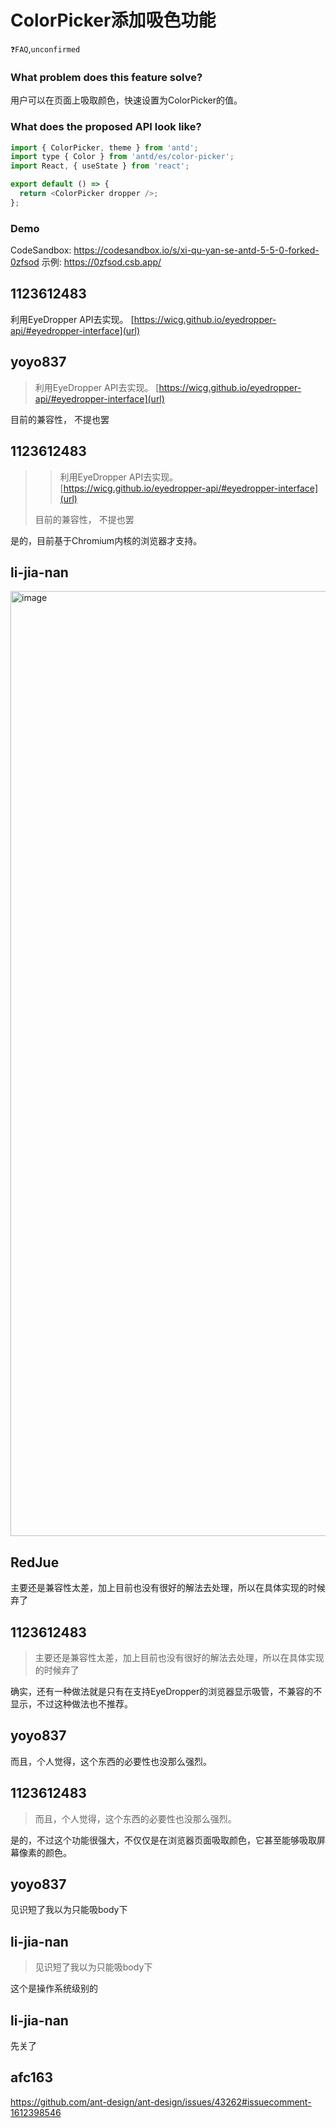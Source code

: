 # ColorPicker添加吸色功能

`❓FAQ`,`unconfirmed`

### What problem does this feature solve?

用户可以在页面上吸取颜色，快速设置为ColorPicker的值。

### What does the proposed API look like?

```javascript
import { ColorPicker, theme } from 'antd';
import type { Color } from 'antd/es/color-picker';
import React, { useState } from 'react';

export default () => {
  return <ColorPicker dropper />;
};
```

### Demo

CodeSandbox: https://codesandbox.io/s/xi-qu-yan-se-antd-5-5-0-forked-0zfsod
示例: https://0zfsod.csb.app/

<!-- generated by ant-design-issue-helper. DO NOT REMOVE -->

## 1123612483

利用EyeDropper API去实现。
[https://wicg.github.io/eyedropper-api/#eyedropper-interface](url)

## yoyo837

> 利用EyeDropper API去实现。 [https://wicg.github.io/eyedropper-api/#eyedropper-interface](url)

目前的兼容性， 不提也罢

## 1123612483

> > 利用EyeDropper API去实现。 [https://wicg.github.io/eyedropper-api/#eyedropper-interface](url)
>
> 目前的兼容性， 不提也罢

是的，目前基于Chromium内核的浏览器才支持。

## li-jia-nan

  <img width="1512" alt="image" src="https://github.com/ant-design/ant-design/assets/49217418/d9605fd8-d3f7-4d52-936a-54ba670c84fb">

## RedJue

主要还是兼容性太差，加上目前也没有很好的解法去处理，所以在具体实现的时候弃了

## 1123612483

> 主要还是兼容性太差，加上目前也没有很好的解法去处理，所以在具体实现的时候弃了

确实，还有一种做法就是只有在支持EyeDropper的浏览器显示吸管，不兼容的不显示，不过这种做法也不推荐。

## yoyo837

而且，个人觉得，这个东西的必要性也没那么强烈。

## 1123612483

> 而且，个人觉得，这个东西的必要性也没那么强烈。

是的，不过这个功能很强大，不仅仅是在浏览器页面吸取颜色，它甚至能够吸取屏幕像素的颜色。

## yoyo837

见识短了我以为只能吸body下

## li-jia-nan

> 见识短了我以为只能吸body下

这个是操作系统级别的

## li-jia-nan

先关了

## afc163

https://github.com/ant-design/ant-design/issues/43262#issuecomment-1612398546
